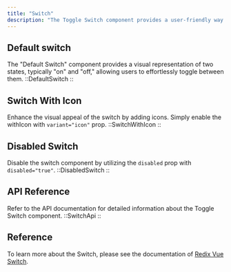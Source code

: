 ```yaml
---
title: "Switch"
description: "The Toggle Switch component provides a user-friendly way to enable or disable a setting or feature. It presents a visual representation of two states, typically on and off, allowing users to easily toggle between them. The Toggle Switch component is highly versatile and can be integrated into various user interfaces to enhance user interactions and control options."
---
```


## Default switch

The "Default Switch" component provides a visual representation of two states, typically "on" and "off," allowing users to effortlessly toggle between them.
::DefaultSwitch
::

## Switch With Icon

Enhance the visual appeal of the switch by adding icons. Simply enable the withIcon with `variant="icon"` prop.
::SwitchWithIcon
::

## Disabled Switch

Disable the switch component by utilizing the `disabled` prop with `disabled="true"`.
::DisabledSwitch
::

## API Reference

Refer to the API documentation for detailed information about the Toggle Switch component.
::SwitchApi
::

## Reference

To learn more about the Switch, please see the documentation of [Redix Vue Switch](https://www.radix-vue.com/components/switch).
